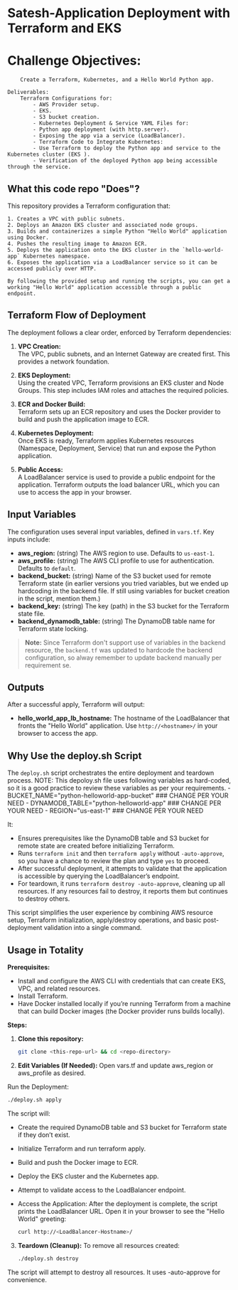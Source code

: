 # Satesh-Application Deployment with Terraform and EKS
# Challenge Objectives:
        Create a Terraform, Kubernetes, and a Hello World Python app.

    Deliverables:
        Terraform Configurations for:
            - AWS Provider setup.
            - EKS.
            - S3 bucket creation.
            - Kubernetes Deployment & Service YAML Files for:
            - Python app deployment (with http.server).
            - Exposing the app via a service (LoadBalancer).
            - Terraform Code to Integrate Kubernetes:
            - Use Terraform to deploy the Python app and service to the Kubernetes cluster (EKS ).
            - Verification of the deployed Python app being accessible through the service.

## What this code repo "Does"?
This repository provides a Terraform configuration that:

    1. Creates a VPC with public subnets.
    2. Deploys an Amazon EKS cluster and associated node groups.
    3. Builds and containerizes a simple Python "Hello World" application using Docker.
    4. Pushes the resulting image to Amazon ECR.
    5. Deploys the application onto the EKS cluster in the `hello-world-app` Kubernetes namespace.
    6. Exposes the application via a LoadBalancer service so it can be accessed publicly over HTTP.

    By following the provided setup and running the scripts, you can get a working "Hello World" application accessible through a public endpoint.

## Terraform Flow of Deployment
The deployment follows a clear order, enforced by Terraform dependencies:

1. **VPC Creation:**  
   The VPC, public subnets, and an Internet Gateway are created first. This provides a network foundation.
   
2. **EKS Deployment:**  
   Using the created VPC, Terraform provisions an EKS cluster and Node Groups. This step includes IAM roles and attaches the required policies.
   
3. **ECR and Docker Build:**  
   Terraform sets up an ECR repository and uses the Docker provider to build and push the application image to ECR.
   
4. **Kubernetes Deployment:**  
   Once EKS is ready, Terraform applies Kubernetes resources (Namespace, Deployment, Service) that run and expose the Python application.

5. **Public Access:**  
   A LoadBalancer service is used to provide a public endpoint for the application. Terraform outputs the load balancer URL, which you can use to access the app in your browser.

## Input Variables
The configuration uses several input variables, defined in `vars.tf`. Key inputs include:

- **aws_region:** (string) The AWS region to use. Defaults to `us-east-1`.
- **aws_profile:** (string) The AWS CLI profile to use for authentication. Defaults to `default`.
- **backend_bucket:** (string) Name of the S3 bucket used for remote Terraform state (in earlier versions you tried variables, but we ended up hardcoding in the backend file. If still using variables for bucket creation in the script, mention them.)
- **backend_key:** (string) The key (path) in the S3 bucket for the Terraform state file.
- **backend_dynamodb_table:** (string) The DynamoDB table name for Terraform state locking.

> **Note:** Since Terraform don't support use of variables in the backend resource, the `backend.tf` was updated to hardcode the backend configuration, so alway remember to update backend manually per requirement se.

## Outputs
After a successful apply, Terraform will output:

- **hello_world_app_lb_hostname:** The hostname of the LoadBalancer that fronts the "Hello World" application. Use `http://<hostname>/` in your browser to access the app.

## Why Use the deploy.sh Script
The `deploy.sh` script orchestrates the entire deployment and teardown process. 
NOTE: This depoloy.sh file uses following variables as hard-coded, so it is a good practice to review these variables as per your requirements.
    - BUCKET_NAME="python-helloworld-app-bucket"    ### CHANGE PER YOUR NEED
    - DYNAMODB_TABLE="python-helloworld-app"        ### CHANGE PER YOUR NEED
    - REGION="us-east-1"                            ### CHANGE PER YOUR NEED

It:
- Ensures prerequisites like the DynamoDB table and S3 bucket for remote state are created before initializing Terraform.
- Runs `terraform init` and then `terraform apply` without `-auto-approve`, so you have a chance to review the plan and type `yes` to proceed.
- After successful deployment, it attempts to validate that the application is accessible by querying the LoadBalancer’s endpoint.
- For teardown, it runs `terraform destroy -auto-approve`, cleaning up all resources. If any resources fail to destroy, it reports them but continues to destroy others.

This script simplifies the user experience by combining AWS resource setup, Terraform initialization, apply/destroy operations, and basic post-deployment validation into a single command.

## Usage in Totality
**Prerequisites:**
- Install and configure the AWS CLI with credentials that can create EKS, VPC, and related resources.
- Install Terraform.
- Have Docker installed locally if you’re running Terraform from a machine that can build Docker images (the Docker provider runs builds locally).

**Steps:**
1. **Clone this repository:**  
   ```bash
   git clone <this-repo-url> && cd <repo-directory>
   ```


2. **Edit Variables (If Needed):** Open vars.tf and update aws_region or aws_profile as desired.

Run the Deployment:

   ```bash
   ./deploy.sh apply
   ```

The script will:
- Create the required DynamoDB table and S3 bucket for Terraform state if they don’t exist.
- Initialize Terraform and run terraform apply.
- Build and push the Docker image to ECR.
- Deploy the EKS cluster and the Kubernetes app.
- Attempt to validate access to the LoadBalancer endpoint.
- Access the Application: After the deployment is complete, the script prints the LoadBalancer URL. Open it in your browser to see the "Hello World" greeting:

   ```bash
   curl http://<LoadBalancer-Hostname>/
   ```


3. **Teardown (Cleanup):** To remove all resources created:

   ```bash
   ./deploy.sh destroy
   ```
The script will attempt to destroy all resources. It uses -auto-approve for convenience.